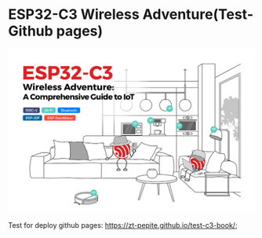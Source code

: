 # ESP32-C3 Wireless Adventure(Test-Github pages)

![ESP32-C3](src/Pics/readme-cover.jpg)

Test for deploy github pages:
https://zt-pepite.github.io/test-c3-book/;


